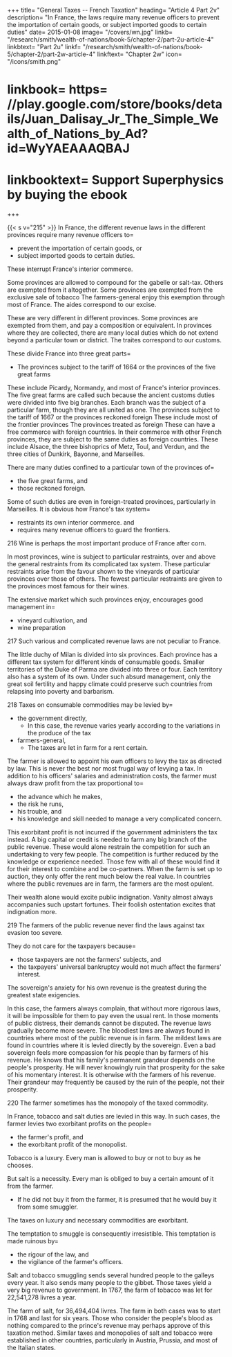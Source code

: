 +++
title= "General Taxes -- French Taxation"
heading=  "Article 4 Part 2v"
description=  "In France, the laws require many revenue officers to prevent the importation of certain goods, or subject imported goods to certain duties"
date=  2015-01-08
image=  "/covers/wn.jpg"
linkb=  "/research/smith/wealth-of-nations/book-5/chapter-2/part-2u-article-4"
linkbtext=  "Part 2u"
linkf=  "/research/smith/wealth-of-nations/book-5/chapter-2/part-2w-article-4"
linkftext=  "Chapter 2w"
icon=  "/icons/smith.png"
# linkbook=  https= //play.google.com/store/books/details/Juan_Dalisay_Jr_The_Simple_Wealth_of_Nations_by_Ad?id=WyYAEAAAQBAJ
# linkbooktext=  Support Superphysics by buying the ebook
+++


{{< s v="215" >}} In France, the different revenue laws in the different provinces require many revenue officers to= 
- prevent the importation of certain goods, or
- subject imported goods to certain duties.

These interrupt France's interior commerce.

Some provinces are allowed to compound for the gabelle or salt-tax.
Others are exempted from it altogether.
Some provinces are exempted from the exclusive sale of tobacco
The farmers-general enjoy this exemption through most of France.
The aides correspond to our excise.

These are very different in different provinces.
Some provinces are exempted from them, and pay a composition or equivalent.
In provinces where they are collected, there are many local duties which do not extend beyond a particular town or district.
The traites correspond to our customs.

These divide France into three great parts= 
- The provinces subject to the tariff of 1664 or the provinces of the five great farms

These include Picardy, Normandy, and most of France's interior provinces.
The five great farms are called such because the ancient customs duties were divided into five big branches.
Each branch was the subject of a particular farm, though they are all united as one.
The provinces subject to the tariff of 1667 or the provinces reckoned foreign
These include most of the frontier provinces
The provinces treated as foreign
These can have a free commerce with foreign countries.
In their commerce with other French provinces, they are subject to the same duties as foreign countries.
These include Alsace, the three bishoprics of Metz, Toul, and Verdun, and the three cities of Dunkirk, Bayonne, and Marseilles.

There are many duties confined to a particular town of the provinces of= 
- the five great farms, and
- those reckoned foreign.

Some of such duties are even in foreign-treated provinces, particularly in Marseilles. It is obvious how France's tax system= 
- restraints its own interior commerce. and
- requires many revenue officers to guard the frontiers.

216 Wine is perhaps the most important produce of France after corn.

In most provinces, wine is subject to particular restraints, over and above the general restraints from its complicated tax system.
These particular restraints arise from the favour shown to the vineyards of particular provinces over those of others.
The fewest particular restraints are given to the provinces most famous for their wines.

The extensive market which such provinces enjoy, encourages good management in= 
- vineyard cultivation, and
- wine preparation

217 Such various and complicated revenue laws are not peculiar to France.

The little duchy of Milan is divided into six provinces.
Each province has a different tax system for different kinds of consumable goods.
Smaller territories of the Duke of Parma are divided into three or four.
Each territory also has a system of its own.
Under such absurd management, only the great soil fertility and happy climate could preserve such countries from relapsing into poverty and barbarism.

218 Taxes on consumable commodities may be levied by= 
- the government directly,
  - In this case, the revenue varies yearly according to the variations in the produce of the tax
- farmers-general,
  - The taxes are let in farm for a rent certain.

The farmer is allowed to appoint his own officers to levy the tax as directed by law.
This is never the best nor most frugal way of levying a tax.
In addition to his officers' salaries and administration costs, the farmer must always draw profit from the tax proportional to= 
- the advance which he makes,
- the risk he runs,
- his trouble, and
- his knowledge and skill needed to manage a very complicated concern.

This exorbitant profit is not incurred if the government administers the tax instead.
A big capital or credit is needed to farm any big branch of the public revenue.
These would alone restrain the competition for such an undertaking to very few people.
The competition is further reduced by the knowledge or experience needed.
Those few with all of these would find it for their interest to combine and be co-partners.
When the farm is set up to auction, they only offer the rent much below the real value.
In countries where the public revenues are in farm, the farmers are the most opulent.

Their wealth alone would excite public indignation.
Vanity almost always accompanies such upstart fortunes.
Their foolish ostentation excites that indignation more.

219 The farmers of the public revenue never find the laws against tax evasion too severe.

They do not care for the taxpayers because= 
- those taxpayers are not the farmers' subjects, and
- the taxpayers' universal bankruptcy would not much affect the farmers' interest.

The sovereign's anxiety for his own revenue is the greatest during the greatest state exigencies.

In this case, the farmers always complain, that without more rigorous laws, it will be impossible for them to pay even the usual rent.
In those moments of public distress, their demands cannot be disputed.
The revenue laws gradually become more severe.
The bloodiest laws are always found in countries where most of the public revenue is in farm.
The mildest laws are found in countries where it is levied directly by the sovereign.
Even a bad sovereign feels more compassion for his people than by farmers of his revenue.
He knows that his family's permanent grandeur depends on the people's prosperity.
He will never knowingly ruin that prosperity for the sake of his momentary interest.
It is otherwise with the farmers of his revenue.
Their grandeur may frequently be caused by the ruin of the people, not their prosperity.

220 The farmer sometimes has the monopoly of the taxed commodity.

In France, tobacco and salt duties are levied in this way. In such cases, the farmer levies two exorbitant profits on the people= 
- the farmer's profit, and
- the exorbitant profit of the monopolist.

Tobacco is a luxury. Every man is allowed to buy or not to buy as he chooses.

But salt is a necessity. Every man is obliged to buy a certain amount of it from the farmer.
- If he did not buy it from the farmer, it is presumed that he would buy it from some smuggler.

The taxes on luxury and necessary commodities are exorbitant.

The temptation to smuggle is consequently irresistible. This temptation is made ruinous by= 
- the rigour of the law, and
- the vigilance of the farmer's officers.

Salt and tobacco smuggling sends several hundred people to the galleys every year.
It also sends many people to the gibbet.
Those taxes yield a very big revenue to government.
In 1767, the farm of tobacco was let for 22,541,278 livres a year.

The farm of salt, for 36,494,404 livres.
The farm in both cases was to start in 1768 and last for six years.
Those who consider the people's blood as nothing compared to the prince's revenue may perhaps approve of this taxation method.
Similar taxes and monopolies of salt and tobacco were established in other countries, particularly in Austria, Prussia, and most of the Italian states.
